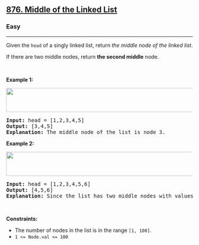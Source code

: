 <h2><a href="https://leetcode.com/problems/middle-of-the-linked-list/">876. Middle of the Linked List</a></h2><h3>Easy</h3><hr><div class=""><p class="">Given the <code class="">head</code> of a singly linked list, return <em class="">the middle node of the linked list</em>.</p>

<p class="">If there are two middle nodes, return <strong class="">the second middle</strong> node.</p>

<p class="">&nbsp;</p>
<p class=""><strong class="">Example 1:</strong></p>
<img alt="" src="https://assets.leetcode.com/uploads/2021/07/23/lc-midlist1.jpg" style="width: 544px; height: 65px;">
<pre class=""><strong class="">Input:</strong> head = [1,2,3,4,5]
<strong class="">Output:</strong> [3,4,5]
<strong class="">Explanation:</strong> The middle node of the list is node 3.
</pre>

<p class=""><strong class="">Example 2:</strong></p>
<img alt="" src="https://assets.leetcode.com/uploads/2021/07/23/lc-midlist2.jpg" style="width: 664px; height: 65px;" naptha_cursor="text">
<pre class=""><strong class="">Input:</strong> head = [1,2,3,4,5,6]
<strong class="">Output:</strong> [4,5,6]
<strong class="">Explanation:</strong> Since the list has two middle nodes with values 3 and 4, we return the second one.
</pre>

<p class="">&nbsp;</p>
<p class=""><strong class="">Constraints:</strong></p>

<ul class="">
	<li class="">The number of nodes in the list is in the range <code class="">[1, 100]</code>.</li>
	<li class=""><code class="">1 &lt;= Node.val &lt;= 100</code></li>
</ul>
</div>